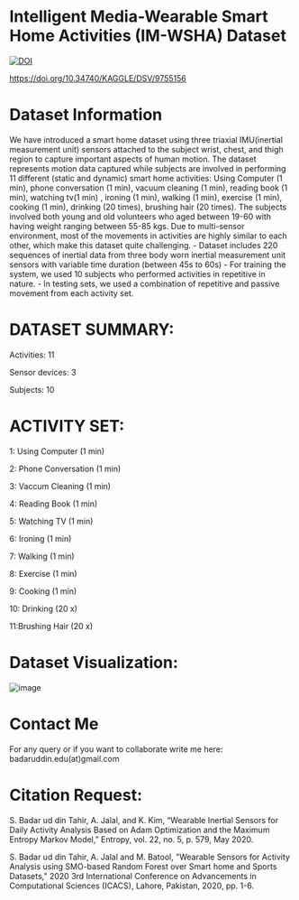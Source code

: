 # Intelligent Media-Wearable Smart Home Activities (IM-WSHA) Dataset
[![DOI](https://zenodo.org/badge/DOI/10.5281/zenodo.15255380.svg)](https://doi.org/10.5281/zenodo.15255380)

https://doi.org/10.34740/KAGGLE/DSV/9755156
# Dataset Information
We have introduced a smart home dataset using three triaxial IMU(inertial measurement unit) sensors attached to the subject wrist, chest, and thigh region to capture important aspects of human motion. The dataset represents motion data captured while subjects are involved in performing 11 different (static and dynamic) smart home activities: Using Computer (1 min), phone conversation (1 min), vacuum cleaning (1 min), reading book (1 min), watching tv(1 min) , ironing (1 min), walking (1 min), exercise (1 min), cooking (1 min), drinking (20 times), brushing hair (20 times). The subjects involved both young and old volunteers who aged between 19-60 with having weight ranging between 55-85 kgs. Due to multi-sensor environment, most of the movements in activities are highly similar to each other, which make this dataset quite challenging. - Dataset includes 220 sequences of inertial data from three body worn inertial measurement unit sensors with variable time duration (between 45s to 60s) - For training the system, we used 10 subjects who performed activities in repetitive in nature. - In testing sets, we used a combination of repetitive and passive movement from each activity set. 

# DATASET SUMMARY:
Activities: 11

Sensor devices: 3

Subjects: 10

# ACTIVITY SET:

1:  Using Computer (1 min)

2:  Phone Conversation (1 min)

3:  Vaccum Cleaning (1 min)

4:  Reading Book (1 min)

5:  Watching TV (1 min)

6:  Ironing (1 min)

7:  Walking (1 min)

8:  Exercise (1 min)

9:  Cooking (1 min)

10: Drinking (20 x)

11:Brushing Hair (20 x)

# Dataset Visualization:
![image](https://user-images.githubusercontent.com/49350595/93660581-f197f800-fa69-11ea-8439-51d574360e98.png)

# Contact Me
For any query or if you want to collaborate write me here: badaruddin.edu(at)gmail.com

# Citation Request:
S. Badar ud din Tahir, A. Jalal, and K. Kim, “Wearable Inertial Sensors for Daily Activity Analysis Based on Adam Optimization and the Maximum Entropy Markov Model,” Entropy, vol. 22, no. 5, p. 579, May 2020.

S. Badar ud din Tahir, A. Jalal and M. Batool, "Wearable Sensors for Activity Analysis using SMO-based Random Forest over Smart home and Sports Datasets," 2020 3rd International Conference on Advancements in Computational Sciences (ICACS), Lahore, Pakistan, 2020, pp. 1-6.


